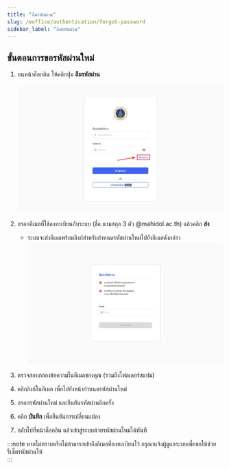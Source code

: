 ```yaml
---
title: "ลืมรหัสผ่าน"
slug: /eoffice/authentication/forgot-password
sidebar_label: "ลืมรหัสผ่าน"
---
```


## ขั้นตอนการขอรหัสผ่านใหม่

1. บนหน้าล็อกอิน ให้คลิกปุ่ม **ลืมรหัสผ่าน**  
    
    ![ลืมรหัสผ่าน](./forgot_password.png)
2. กรอกอีเมลที่ใช้ลงทะเบียนกับระบบ (ชื่อ.นามสกุล 3 ตัว @mahidol.ac.th) แล้วคลิก **ส่ง**  
   - ระบบจะส่งอีเมลพร้อมลิงก์สำหรับกำหนดรหัสผ่านใหม่ไปยังอีเมลดังกล่าว  
   ![ส่งอีเมล](./forgot_password_submit.png)
3. ตรวจสอบกล่องข้อความในอีเมลของคุณ (รวมถึงโฟลเดอร์สแปม)  
4. คลิกลิงก์ในอีเมล เพื่อไปยังหน้ากำหนดรหัสผ่านใหม่  
5. กรอกรหัสผ่านใหม่ และยืนยันรหัสผ่านอีกครั้ง  
6. คลิก **บันทึก** เพื่อยืนยันการเปลี่ยนแปลง  
7. กลับไปที่หน้าล็อกอิน แล้วเข้าสู่ระบบด้วยรหัสผ่านใหม่ได้ทันที  

:::note
หากไม่ทราบหรือไม่สามารถเข้าถึงอีเมลที่ลงทะเบียนไว้ กรุณาแจ้งผู้ดูแลระบบเพื่อขอให้ช่วยรีเซ็ตรหัสผ่านให้  
:::